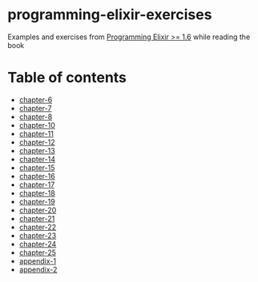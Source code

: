 # programming-elixir-exercises
Examples and exercises from [Programming Elixir >= 1.6](https://pragprog.com/book/elixir16/programming-elixir-1-6) while reading the book

Table of contents
=================

<!--ts-->
* [chapter-6](modules-and-named-functions/README.md)
* [chapter-7](lists-and-recursion/README.md)
* [chapter-8](maps-keywords-lists-sets-and-structs/README.md)
* [chapter-10](enum-and-stream/README.md)
* [chapter-11](strings-and-binaries/README.md)
* [chapter-12](control-flow/README.md)
* [chapter-13](organizing-a-project/README.md)
* [chapter-14](tooling/README.md)
* [chapter-15](spawn/README.md)
* [chapter-16](nodes/README.md)
* [chapter-17](servers/README.md)
* [chapter-18](supervisors/README.md)
* [chapter-19](a-more-complex-example/README.md)
* [chapter-20](otp-applications/README.md)
* [chapter-21](tasks/README.md)
* [chapter-22](macros/README.md)
* [chapter-23](use/README.md)
* [chapter-24](protocols/README.md)
* [chapter-25](more-cool-stuff/README.md)
* [appendix-1](exceptions/README.md)
* [appendix-2](typespecs/README.md)
<!--te-->
